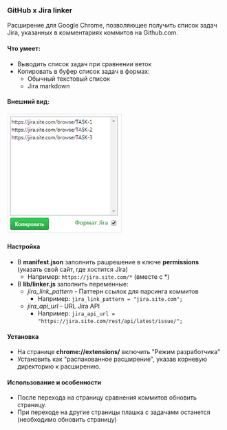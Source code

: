 ### GitHub x Jira linker
Расширение для Google Chrome, позволяющее получить список задач Jira, указанных в комментариях коммитов на Github.com.
#### **Что умеет:**
- Выводить список задач при сравнении веток
- Копировать в буфер список задач в формах:
    - Обычный текстовый список
    - Jira markdown

#### **Внешний вид:**
![example](example.png)

#### **Настройка**
- В **manifest.json** заполнить рашрешение в ключе **permissions** (указать свой сайт, где хостится Jira)
    - Например: `https://jira.site.com/*` (вместе с *)
- В **lib/linker.js** заполнить переменные:
    - *jira_link_pattern* - Паттерн ссылок для парсинга коммитов
        - Например: `jira_link_pattern = "jira.site.com";`
    - *jira_api_url* - URL Jira API
        - Например: `jira_api_url = "https://jira.site.com/rest/api/latest/issue/";`

#### **Установка**
- На странице **chrome://extensions/** включить "Режим разработчика"
- Установить как "распакованное расширение", указав корневую директорию к расширению.

#### **Использование и особенности**
- После перехода на страницу сравнения коммитов обновить страницу.
- При переходе на другие страницы плашка с задачами останется (необходимо обновить страницу)
